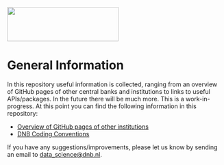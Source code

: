 <img src="https://www.dnb.nl/system/images/logo.png" width="260" height="80" />

# General Information

In this repository useful information is collected, ranging from an overview of GitHub pages of other central banks and institutions to links to useful APIs/packages. In the future there will be much more. This is a work-in-progress. At this point you can find the following information in this repository:

- [Overview of GitHub pages of other institutions](https://github.com/DeNederlandscheBank/general-information/blob/main/github_pages_institutions.md)
- [DNB Coding Conventions](https://github.com/DeNederlandscheBank/general-information/blob/main/coding-conventions.md)

If you have any suggestions/improvements, please let us know by sending an email to data_science@dnb.nl.
